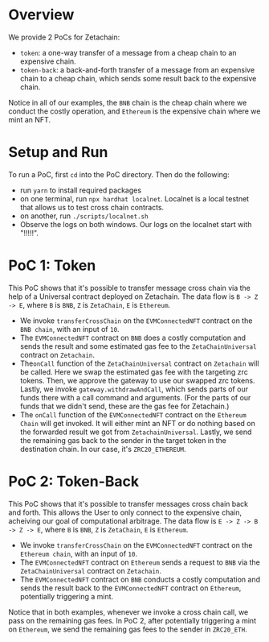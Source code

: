# Overview
We provide 2 PoCs for Zetachain:
- `token`: a one-way transfer of a message from a cheap chain to an expensive chain.        
- `token-back`: a back-and-forth transfer of a message from an expensive chain to a cheap chain, which sends some result back to the expensive chain.       

Notice in all of our examples, the `BNB` chain is the cheap chain where we conduct the costly operation, and `Ethereum` is the expensive chain where we mint an NFT.

# Setup and Run
To run a PoC, first `cd` into the PoC directory. Then do the following:        
- run `yarn` to install required packages        
- on one terminal, run `npx hardhat localnet`. Localnet is a local testnet that allows us to test cross chain contracts.        
- on another, run `./scripts/localnet.sh`        
- Observe the logs on both windows. Our logs on the localnet start with "!!!!!".        

# PoC 1: Token
This PoC shows that it's possible to transfer message cross chain via the help of a Universal contract deployed on Zetachain. The data flow is `B -> Z -> E`, where `B` is `BNB`, `Z` is `ZetaChain`, `E` is `Ethereum`.
- We invoke `transferCrossChain` on the `EVMConnectedNFT` contract on the `BNB chain`, with an input of `10`.
- The `EVMConnectedNFT` contract on `BNB` does a costly computation and sends the result and some estimated gas fee to the `ZetaChainUniversal` contract on `Zetachain`.
- The`onCall` function of the `ZetaChainUniversal` contract on `Zetachain` will be called. Here we swap the estimated gas fee with the targeting zrc tokens. Then, we approve the gateway to use our swapped zrc tokens. Lastly, we invoke `gateway.withdrawAndCall`, which sends parts of our funds there with a call command and arguments. (For the parts of our funds that we didn't send, these are the gas fee for Zetachain.)
- The `onCall` function of the `EVMConnectedNFT` contract on the `Ethereum Chain` will get invoked. It will either mint an NFT or do nothing based on the forwarded result we got from `ZetachainUniversal`. Lastly, we send the remaining gas back to the sender in the target token in the destination chain. In our case, it's `ZRC20_ETHEREUM`.


# PoC 2: Token-Back
This PoC shows that it's possible to transfer messages cross chain back and forth. This allows the User to only connect to the expensive chain, acheiving our goal of computational arbitrage. The data flow is `E -> Z -> B -> Z -> E`, where `B` is `BNB`, `Z` is `ZetaChain`, `E` is `Ethereum`.
- We invoke `transferCrossChain` on the `EVMConnectedNFT` contract on the `Ethereum chain`, with an input of `10`.
- The `EVMConnectedNFT` contract on `Ethereum` sends a request to `BNB` via the `ZetaChainUniversal` contract on `Zetachain`. 
- The `EVMConnectedNFT` contract on `BNB` conducts a costly computation and sends the result back to the `EVMConnectedNFT` contract on `Ethereum`, potentially triggering a mint. 

Notice that in both examples, whenever we invoke a cross chain call, we pass on the remaining gas fees. In PoC 2, after potentially triggering a mint on `Ethereum`, we send the remaining gas fees to the sender in `ZRC20_ETH`.